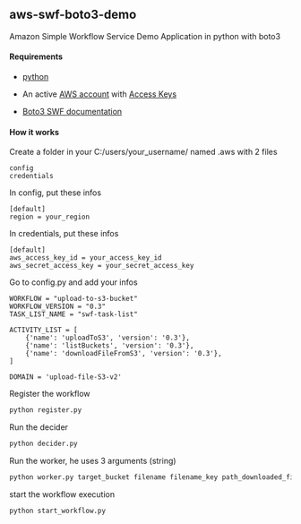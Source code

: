 ## aws-swf-boto3-demo

Amazon Simple Workflow Service Demo Application in python with boto3



#### Requirements

- [python](https://www.python.org/downloads/)

- An active [AWS account](http://aws.amazon.com/) with [Access Keys](http://docs.amazonwebservices.com/AWSSecurityCredentials/1.0/AboutAWSCredentials.html#AccessKeys)

- [Boto3 SWF documentation](https://boto3.amazonaws.com/v1/documentation/api/latest/reference/services/swf.html#id44)



#### How it works

Create a folder in your C:/users/your_username/ named .aws with 2 files

```
config
credentials
```

In config, put these infos

```
[default]
region = your_region
```

In credentials, put these infos

```
[default]
aws_access_key_id = your_access_key_id
aws_secret_access_key = your_secret_access_key
```

Go to config.py and add your infos

```
WORKFLOW = "upload-to-s3-bucket"
WORKFLOW_VERSION = "0.3"
TASK_LIST_NAME = "swf-task-list"

ACTIVITY_LIST = [
    {'name': 'uploadToS3', 'version': '0.3'},
	{'name': 'listBuckets', 'version': '0.3'},
	{'name': 'downloadFileFromS3', 'version': '0.3'},
]

DOMAIN = 'upload-file-S3-v2'
```

Register the workflow

```python
python register.py
```

Run the decider

```python
python decider.py
```

Run the worker, he uses 3 arguments (string)

```python
python worker.py target_bucket filename filename_key path_downloaded_file
```

start the workflow execution

```python
python start_workflow.py
```


